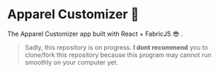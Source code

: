 # Apparel Customizer :shirt: 

The Apparel Customizer app built with React + FabricJS :sunglasses: .
> Sadly, this repository is on progress. **I dont recommend** you to clone/fork this repository because this program may cannot run smoothly on your computer yet.
